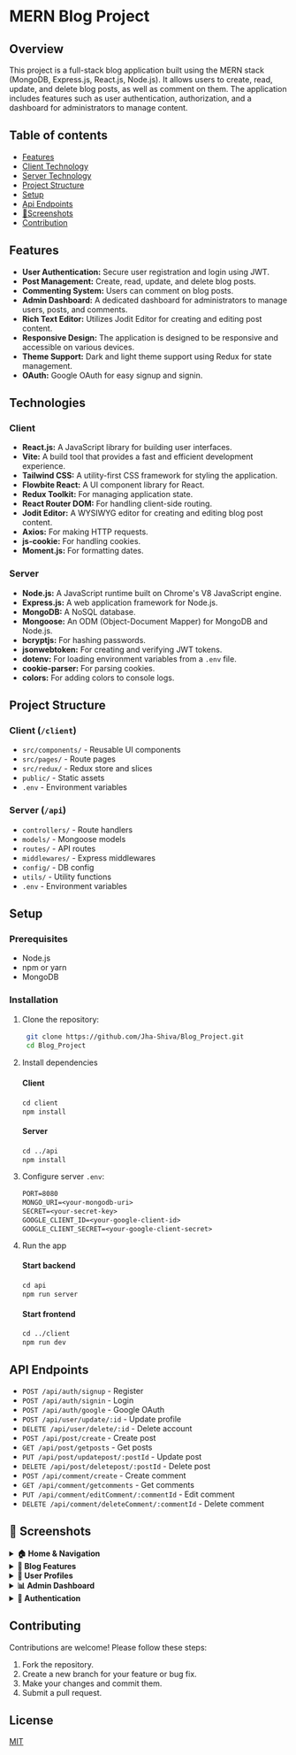 # MERN Blog Project

## Overview

This project is a full-stack blog application built using the MERN stack (MongoDB, Express.js, React.js, Node.js). It allows users to create, read, update, and delete blog posts, as well as comment on them. The application includes features such as user authentication, authorization, and a dashboard for administrators to manage content.

## Table of contents

- [Features](#features)
- [Client Technology](#client)
- [Server Technology](#server)
- [Project Structure](#project-structure)
- [Setup](#setup)
- [Api Endpoints](#api-endpoints)
- [📸Screenshots](#📸-screenshots)
- [Contribution](#contributing)

## Features

-   **User Authentication:** Secure user registration and login using JWT.
-   **Post Management:** Create, read, update, and delete blog posts.
-   **Commenting System:** Users can comment on blog posts.
-   **Admin Dashboard:** A dedicated dashboard for administrators to manage users, posts, and comments.
-   **Rich Text Editor:** Utilizes Jodit Editor for creating and editing post content.
-   **Responsive Design:** The application is designed to be responsive and accessible on various devices.
-   **Theme Support:** Dark and light theme support using Redux for state management.
-   **OAuth:** Google OAuth for easy signup and signin.

## Technologies

### Client

-   **React.js:** A JavaScript library for building user interfaces.
-   **Vite:** A build tool that provides a fast and efficient development experience.
-   **Tailwind CSS:** A utility-first CSS framework for styling the application.
-   **Flowbite React:** A UI component library for React.
-   **Redux Toolkit:** For managing application state.
-   **React Router DOM:** For handling client-side routing.
-   **Jodit Editor:** A WYSIWYG editor for creating and editing blog post content.
-   **Axios:** For making HTTP requests.
-   **js-cookie:** For handling cookies.
-   **Moment.js:** For formatting dates.

### Server

-   **Node.js:** A JavaScript runtime built on Chrome's V8 JavaScript engine.
-   **Express.js:** A web application framework for Node.js.
-   **MongoDB:** A NoSQL database.
-   **Mongoose:** An ODM (Object-Document Mapper) for MongoDB and Node.js.
-   **bcryptjs:** For hashing passwords.
-   **jsonwebtoken:** For creating and verifying JWT tokens.
-   **dotenv:** For loading environment variables from a `.env` file.
-   **cookie-parser:** For parsing cookies.
-   **colors:** For adding colors to console logs.

## Project Structure

### Client (`/client`)
- `src/components/` - Reusable UI components
- `src/pages/` - Route pages
- `src/redux/` - Redux store and slices
- `public/` - Static assets
- `.env` - Environment variables

### Server (`/api`)
- `controllers/` - Route handlers
- `models/` - Mongoose models
- `routes/` - API routes
- `middlewares/` - Express middlewares
- `config/` - DB config
- `utils/` - Utility functions
- `.env` - Environment variables

## Setup

### Prerequisites
- Node.js
- npm or yarn
- MongoDB

### Installation

1. Clone the repository:
   ```bash
    git clone https://github.com/Jha-Shiva/Blog_Project.git
    cd Blog_Project

   ```

2. Install dependencies
    #### Client
    ```
    cd client
    npm install
    ```

    #### Server
    ```
    cd ../api
    npm install
    ```

3. Configure server `.env`:
   ```env
   PORT=8080
   MONGO_URI=<your-mongodb-uri>
   SECRET=<your-secret-key>
   GOOGLE_CLIENT_ID=<your-google-client-id>
   GOOGLE_CLIENT_SECRET=<your-google-client-secret>
   ```

4. Run the app
    #### Start backend
    ```
    cd api
    npm run server
    ```

    #### Start frontend
    ```
    cd ../client
    npm run dev
    ```


## API Endpoints
- `POST /api/auth/signup` - Register
- `POST /api/auth/signin` - Login
- `POST /api/auth/google` - Google OAuth
- `POST /api/user/update/:id` - Update profile
- `DELETE /api/user/delete/:id` - Delete account
- `POST /api/post/create` - Create post
- `GET /api/post/getposts` - Get posts
- `PUT /api/post/updatepost/:postId` - Update post
- `DELETE /api/post/deletepost/:postId` - Delete post
- `POST /api/comment/create` - Create comment
- `GET /api/comment/getcomments` - Get comments
- `PUT /api/comment/editComment/:commentId` - Edit comment
- `DELETE /api/comment/deleteComment/:commentId` - Delete comment

## 📸 Screenshots

<details> <summary><strong>🏠 Home & Navigation</strong></summary>

<img src="client/public/assets/Home.png" alt="Home" width="600px" /> <img src="client/public/assets/About.png" alt="About" width="600px" /> <img src="client/public/assets/Project.png" alt="Projects" width="600px" /> <img src="client/public/assets/Footer.png" alt="Footer" width="600px" />

</details>

<details> <summary><strong>📝 Blog Features</strong></summary>

<img src="client/public/assets/Recent_Post.png" alt="Recent Posts" width="600px" /> <img src="client/public/assets/Search.png" alt="Search" width="600px" /> <img src="client/public/assets/Post.png" alt="Post Detail" width="600px" /> <img src="client/public/assets/Comment.png" alt="Comments" width="600px" />
<img src="client/public/assets/Post_Create.png" alt="Create Post" width="600px" />

</details>

<details> <summary><strong>👤 User Profiles</strong></summary>

<img src="client/public/assets/Admin_Profile.png" alt="Admin Profile" width="600px" /> <img src="client/public/assets/User_Profile.png" alt="User Profile" width="600px" />

</details>

<details> <summary><strong>📊 Admin Dashboard</strong></summary>

<img src="client/public/assets/Dashboard.png" alt="Dashboard" width="600px" /> <img src="client/public/assets/Users.png" alt="Users" width="600px" />

</details>

<details> <summary><strong>🔐 Authentication</strong></summary>

<img src="client/public/assets/Sign_In.png" alt="Sign In" width="600px" /> <img src="client/public/assets/Sign_Up.png" alt="Sign Up" width="600px" />

</details>



## Contributing

Contributions are welcome! Please follow these steps:

1.  Fork the repository.
2.  Create a new branch for your feature or bug fix.
3.  Make your changes and commit them.
4.  Submit a pull request.

## License

[MIT](LICENSE)